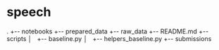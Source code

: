 # speech


.
+-- notebooks
+-- prepared_data
+-- raw_data
+-- README.md
+-- scripts
│   +-- baseline.py
│   +-- helpers_baseline.py
+-- submissions
